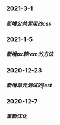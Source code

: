 ### 2021-3-1
##### 新增公共常用的css

### 2021-1-5
##### 新增px转rem的方法

### 2020-12-23
##### 新增单元测试的jest

### 2020-12-7
##### 重新优化